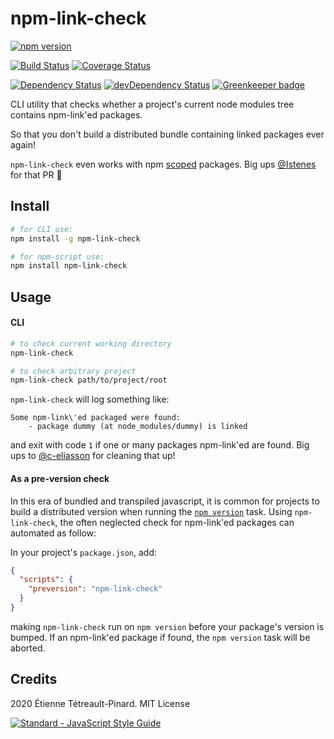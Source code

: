 # npm-link-check

[![npm version](https://badge.fury.io/js/npm-link-check.svg)](https://badge.fury.io/js/npm-link-check)

[![Build Status](https://travis-ci.org/etpinard/npm-link-check.svg?branch=master)](https://travis-ci.org/etpinard/npm-link-check)
[![Coverage Status](https://coveralls.io/repos/github/etpinard/npm-link-check/badge.svg?branch=master)](https://coveralls.io/github/etpinard/npm-link-check?branch=master)

[![Dependency Status](https://david-dm.org/etpinard/npm-link-check.svg?style=flat-square)](https://david-dm.org/etpinard/npm-link-check)
[![devDependency Status](https://david-dm.org/etpinard/npm-link-check/dev-status.svg?style=flat-square)](https://david-dm.org/etpinard/npm-link-check#info=devDependencies)
[![Greenkeeper badge](https://badges.greenkeeper.io/etpinard/npm-link-check.svg)](https://greenkeeper.io/)

CLI utility that checks whether a project's current node modules tree contains npm-link'ed packages.

So that you don't build a distributed bundle containing linked packages ever again!

`npm-link-check` even works with npm [scoped](https://docs.npmjs.com/misc/scope) packages. Big ups [@Istenes](https://github.com/Istenes) for that PR :beers:


## Install

```bash
# for CLI use:
npm install -g npm-link-check

# for npm-script use:
npm install npm-link-check
```

## Usage

#### CLI

```bash
# to check current working directory
npm-link-check

# to check arbitrary project
npm-link-check path/to/project/root
```

`npm-link-check` will log something like:

```
Some npm-link\'ed packaged were found:
    - package dummy (at node_modules/dummy) is linked
```

and exit with code `1` if one or many packages npm-link'ed are found. Big ups to [@c-eliasson](https://github.com/c-eliasson) for cleaning that up!

#### As a pre-version check

In this era of bundled and transpiled javascript, it is common for projects to
build a distributed version when running the [`npm
version`](https://docs.npmjs.com/cli/version) task. Using `npm-link-check`, the
often neglected check for npm-link'ed packages can automated as follow:

In your project's `package.json`, add:

```json
{
  "scripts": {
    "preversion": "npm-link-check"
  }
}
```

making `npm-link-check` run on `npm version` before your package's version is
bumped. If an npm-link'ed package if found, the `npm version` task will be
aborted.

## Credits

2020 Étienne Tétreault-Pinard. MIT License

[![Standard - JavaScript Style Guide](https://cdn.rawgit.com/feross/standard/master/badge.svg)](https://github.com/feross/standard)
